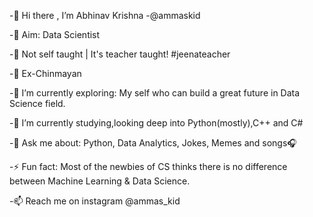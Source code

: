 -👋 Hi there , I’m Abhinav Krishna -@ammaskid

-👀 Aim: Data Scientist

-🤍 Not self taught | It's teacher taught! #jeenateacher

-🎀 Ex-Chinmayan

-🌱 I’m currently exploring: My self who can build a great future in Data Science field.

-🔭 I’m currently studying,looking deep into Python(mostly),C++ and C#

-💬 Ask me about: Python, Data Analytics, Jokes, Memes and songs🎧

-⚡ Fun fact: Most of the newbies of CS thinks there is no difference between Machine Learning & Data Science.

-📫 Reach me on instagram @ammas_kid

<!---
ammaskid/ammaskid is a ✨ special ✨ repository because its `README.md` (this file) appears on your GitHub profile.
You can click the Preview link to take a look at your changes.
--->

